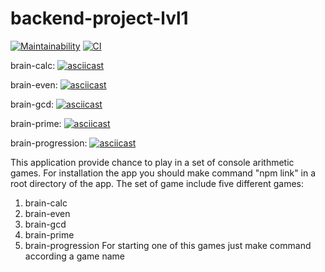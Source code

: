 # backend-project-lvl1
[![Maintainability](https://api.codeclimate.com/v1/badges/972ca6bed1b0389c1386/maintainability)](https://codeclimate.com/github/romanbeli/backend-project-lvl1/maintainability) [![CI](https://github.com/romanbeli/backend-project-lvl1/workflows/CI/badge.svg)](https://github.com/romanbeli/backend-project-lvl1/actions)

brain-calc:
[![asciicast](https://asciinema.org/a/WCEB6eAuNwb9ftoL9tOiAw7L4.svg)](https://asciinema.org/a/WCEB6eAuNwb9ftoL9tOiAw7L4)

brain-even:
[![asciicast](https://asciinema.org/a/kqDU0SWKCrV7ghSauNLBsFxJ9.svg)](https://asciinema.org/a/kqDU0SWKCrV7ghSauNLBsFxJ9)

brain-gcd:
[![asciicast](https://asciinema.org/a/LlGreYYf6ZkVZBxPMxAV3B2Wh.svg)](https://asciinema.org/a/LlGreYYf6ZkVZBxPMxAV3B2Wh)

brain-prime:
[![asciicast](https://asciinema.org/a/x2SwRJEqXulaBcHAfqwDJeaQy.svg)](https://asciinema.org/a/x2SwRJEqXulaBcHAfqwDJeaQy)

brain-progression:
[![asciicast](https://asciinema.org/a/rjFOA5i5dycJ4MvwZhe64y6kq.svg)](https://asciinema.org/a/rjFOA5i5dycJ4MvwZhe64y6kq)

This application provide chance to play in a set of console arithmetic games. For installation the app you should make command "npm link" in a root directory of the app.
The set of game include five different games:
1. brain-calc
2. brain-even
3. brain-gcd
4. brain-prime
5. brain-progression
For starting one of this games just make command according a game name
